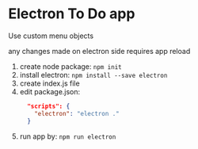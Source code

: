# Electron To Do app

Use custom menu objects

any changes made on electron side requires app reload

1. create node package: ```npm init```
2. install electron: ```npm install --save electron```
3. create index.js file
4. edit package.json: 
    ```json
      "scripts": {
        "electron": "electron ."
      }
    ```
5. run app by: ```npm run electron```

